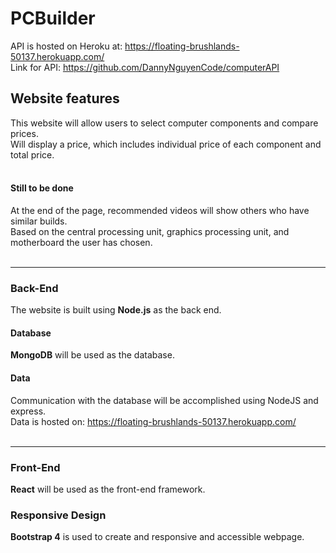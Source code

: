 # PCBuilder

API is hosted on Heroku at: https://floating-brushlands-50137.herokuapp.com/ <br>
Link for API: https://github.com/DannyNguyenCode/computerAPI

## Website features

This website will allow users to select computer components and compare prices. <br>
Will display a price, which includes individual price of each component and total price.<br><br>

#### Still to be done

At the end of the page, recommended videos will show others who have similar builds. <br>
Based on the central processing unit, graphics processing unit, and motherboard the user has chosen.<br><br>

---

### Back-End

The website is built using **Node.js** as the back end. <br>

#### Database

**MongoDB** will be used as the database. <br>

#### Data <br>

Communication with the database will be accomplished using NodeJS and express.<br>
Data is hosted on: https://floating-brushlands-50137.herokuapp.com/
<br><br>

---

### Front-End

**React** will be used as the front-end framework. <br>

### Responsive Design

**Bootstrap 4** is used to create and responsive and accessible webpage. <br>
